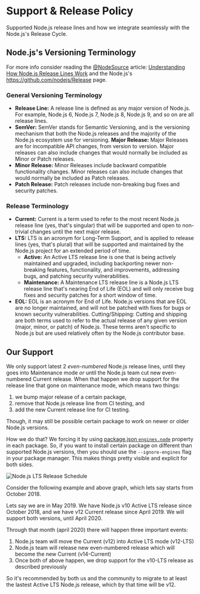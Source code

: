 # Support & Release Policy
Supported Node.js release lines and how we integrate seamlessly with the Node.js's Release Cycle.

## Node.js's Versioning Terminology
For more info consider reading the [@NodeSource](https://github.com/nodesource) article: [Understanding How Node.js Release Lines Work](https://nodesource.com/blog/understanding-how-node-js-release-lines-work/) and the Node.js's https://github.com/nodejs/Release page.

### General Versioning Terminology
- **Release Line:** A release line is defined as any major version of Node.js. For example, Node.js 6, Node.js 7, Node.js 8, Node.js 9, and so on are all release lines.
- **SemVer:** SemVer stands for Semantic Versioning, and is the versioning mechanism that both the Node.js releases and the majority of the Node.js ecosystem use for versioning.
**Major Release:** Major Releases are for incompatible API changes, from version to version. Major releases can also include changes that would normally be included as Minor or Patch releases.
- **Minor Release:** Minor Releases include backward compatible functionality changes. Minor releases can also include changes that would normally be included as Patch releases.
- **Patch Release:** Patch releases include non-breaking bug fixes and security patches.

### Release Terminology
- **Current:** Current is a term used to refer to the most recent Node.js release line (yes, that's singular) that will be supported and open to non-trivial changes until the next major release.
- **LTS:** LTS is an acronym for Long-Term Support, and is applied to release lines (yes, that's plural) that will be supported and maintained by the Node.js project for an extended period of time.
  + **Active:** An Active LTS release line is one that is being actively maintained and upgraded, including backporting newer non-breaking features, functionality, and improvements, addressing bugs, and patching security vulnerabilities.
  + **Maintenance:** A Maintenance LTS release line is a Node.js LTS release line that's nearing End of Life (EOL) and will only receive bug fixes and security patches for a short window of time.
- **EOL:** EOL is an acronym for End of Life. Node.js versions that are EOL are no longer maintained, and will not be patched with fixes for bugs or known security vulnerabilities.
Cutting/Shipping: Cutting and shipping are both terms used to refer to the actual release of any given version (major, minor, or patch) of Node.js. These terms aren't specific to Node.js but are used relatively often by the Node.js contributor base.

## Our Support

We only support latest 2 _even-numbered_ Node.js release lines, until they goes into Maintenance mode _or_ until the Node.js team cut new even-numbered Current release. When that happen we drop support for the release line that gone on maintenance mode, which means two things: 

1. we bump major release of a certain package,
2. remove that Node.js release line from CI testing, and
2. add the new Current release line for CI testing.

Though, it may still be possible certain package to work on newer or older Node.js versions.

How we do that? We forcing it by using [package.json `engines.node`](https://docs.npmjs.com/files/package.json#engines) property in each package. So, if you want to install certain package on different than supported Node.js versions, then you should use the `--ignore-engines` flag in your package manager. This makes things pretty visible and explicit for both sides.

![Node.js LTS Release Schedule](https://images.ctfassets.net/hspc7zpa5cvq/7o3kha5RgAGCImaw84yiEY/19957b9f448b1431e9664ed94e996d74/nodejs-lts-release-schedule_preview.png)


Consider the following example and above graph, which lets say starts from October 2018. 

Lets say we are in May 2019. We have Node.js v10 Active LTS release since October 2018, and we have v12 Current release since April 2019. We will support both versions, until April 2020.

Through that month (april 2020) there will happen three important events: 

1. Node.js team will move the Current (v12) into Active LTS mode (v12-LTS)
2. Node.js team will release new even-numbered release which will become the new Current (v14-Current)
3. Once both of above happen, we drop support for the v10-LTS release as described previously

So it's recommended by both us and the community to migrate to at least the lastest Active LTS Node.js release, which by that time will be v12. 
